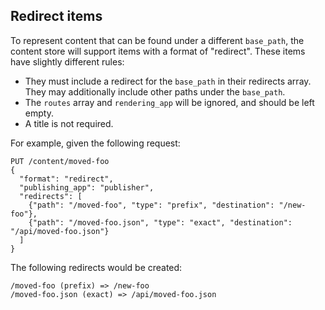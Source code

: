 ## Redirect items

To represent content that can be found under a different `base_path`, the content store will support
items with a format of "redirect".  These items have slightly different rules:

* They must include a redirect for the `base_path` in their redirects array.
  They may additionally include other paths under the `base_path`.
* The `routes` array and `rendering_app` will be ignored, and should be left empty.
* A title is not required.

For example, given the following request:

    PUT /content/moved-foo
    {
      "format": "redirect",
      "publishing_app": "publisher",
      "redirects": [
        {"path": "/moved-foo", "type": "prefix", "destination": "/new-foo"},
        {"path": "/moved-foo.json", "type": "exact", "destination": "/api/moved-foo.json"}
      ]
    }

The following redirects would be created:

    /moved-foo (prefix) => /new-foo
    /moved-foo.json (exact) => /api/moved-foo.json
